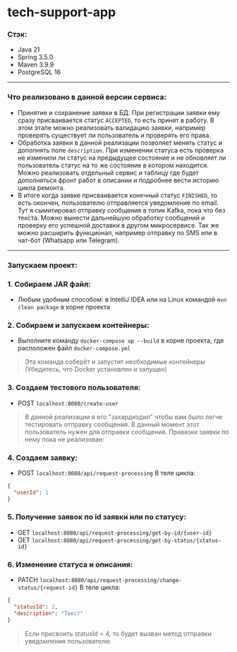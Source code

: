 # tech-support-app

### Стэк:
- Java 21
- Spring 3.5.0
- Maven 3.9.9
- PostgreSQL 16

---

### Что реализовано в данной версии сервиса:

- Принятие и сохранение заявки в БД. При регистрации заявки ему сразу присваивается статус `ACCEPTED`, то есть принят в работу. В этом этапе можно реализовать валидацию заявки, например проверять существует ли пользователь и проверять его права.
- Обработка заявки в данной реализации позволяет менять статус и дополнять поле `description`. При изменении статуса есть проверка не изменили ли статус на предыдущее состояние и не обновляет ли пользователь статус на то же состояние в котором находится. Можно реализовать отдельный сервис и таблицу где будет дополняться фронт работ в описании и подробнее вести историю цикла ремонта.
- В итоге когда заявке присваивается конечный статус `FINISHED`, то есть окончен, пользователю отправляется уведомление по email. Тут я сымитировал отправку сообщения в топик Kafka, пока что без текста. Можно вынести дальнейшую обработку сообщений и проверку его успешной доставки в другом микросервисе. Так же можно расширить функционал, например отправку по SMS или в чат-бот (Whatsapp или Telegram).

---

### Запускаем проект:

### 1. Собираем JAR файл:
- Любым удобным способом: в IntelliJ IDEA или на Linux командой `mvn clean package` в корне проекта

### 2. Собираем и запускаем контейнеры:
- Выполните команду `docker-compose up --build` в корне проекта, где расположен файл `docker-compose.yml`
> Эта команда соберёт и запустит необходимые контейнеры (Убедитесь, что Docker установлен и запущен)

### 3. Создаем тестового пользователя: 
- POST ```localhost:8080/create-user```
> В данной реализации я его "захардкодил" чтобы вам было легче тестировать отправку сообщения. В данный момент этот пользователь нужен для отправки сообщения. Привязки заявки по нему пока не реализован:

### 4. Создаем заявку: 
- POST ``localhost:8080/api/request-processing``
В теле цикла: 
```JSON
{
  "userId": 1
}
```

### 5. Получение заявок по id заявки или по статусу: 
- GET `localhost:8080/api/request-processing/get-by-id/{user-id}`
- GET `localhost:8080/api/request-processing/get-by-status/{status-id}`

### 6. Изменение статуса и описания:
- PATCH `localhost:8080/api/request-processing/change-status/{request-id}`
В теле цикла:
```JSON
{
  "statusId": 2,
  "description": "Текст"
}
```
> Если присвоить statusId = 4, то будет вызван метод отправки уведомления пользователю